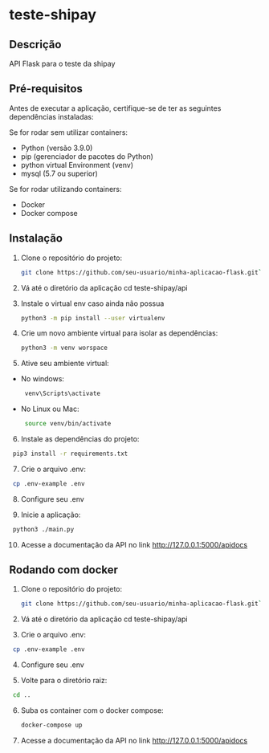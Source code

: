 # teste-shipay

## Descrição

API Flask para o teste da shipay

## Pré-requisitos

Antes de executar a aplicação, certifique-se de ter as seguintes dependências instaladas:

Se for rodar sem utilizar containers:
- Python (versão 3.9.0)
- pip (gerenciador de pacotes do Python)
- python virtual Environment (venv)
- mysql (5.7 ou superior)

Se for rodar utilizando containers:
- Docker 
- Docker compose

## Instalação

1. Clone o repositório do projeto:

   ```bash
   git clone https://github.com/seu-usuario/minha-aplicacao-flask.git`
   ```
2. Vá até o diretório da aplicação
   cd teste-shipay/api

3. Instale o virtual env caso ainda não possua
   ```bash
   python3 -m pip install --user virtualenv
   ```
4. Crie um novo ambiente virtual para isolar as dependências:
   ```bash
   python3 -m venv worspace
   ```
5. Ative seu ambiente virtual:
- No windows:
  ```bash
   venv\Scripts\activate
  ```
- No Linux ou Mac:
  ```bash
   source venv/bin/activate
  ```
6. Instale as dependências do projeto:

  ```bash
   pip3 install -r requirements.txt
  ```

7. Crie o arquivo .env:
  ```bash
   cp .env-example .env
  ```
8. Configure seu .env

9. Inicie a aplicação:
  ```bash
   python3 ./main.py
  ```
10. Acesse a documentação da API no link http://127.0.0.1:5000/apidocs

## Rodando com docker
1. Clone o repositório do projeto:

   ```bash
   git clone https://github.com/seu-usuario/minha-aplicacao-flask.git`
   ```
2. Vá até o diretório da aplicação
   cd teste-shipay/api

3. Crie o arquivo .env:
  ```bash
   cp .env-example .env
  ```
4. Configure seu .env

5. Volte para o diretório raiz:

  ```bash
   cd ..
  ```

6. Suba os container com o docker compose:
   ```bash
   docker-compose up
   ```

7. Acesse a documentação da API no link http://127.0.0.1:5000/apidocs

